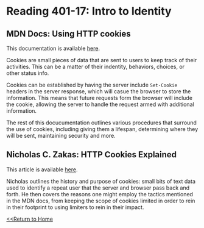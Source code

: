 # Reading 401-17: Intro to Identity

## MDN Docs: Using HTTP cookies
This documentation is available [here](https://developer.mozilla.org/en-US/docs/Web/HTTP/Cookies).

Cookies are small pieces of data that are sent to users to keep track of their activities. This can be a matter of their indentity, behaviors, choices, or other status info. 

Cookies can be established by having the server include `Set-Cookie` headers in the server response, which will casue the browser to store the information. This means that future requests form the browser will include the cookie, allowing the server to handle the request armed with additional information. 

The rest of this docucumentation outlines various procedures that surround the use of cookies, including giving them a lifespan, determining where they will be sent, maintaining security and more. 

## Nicholas C. Zakas: HTTP Cookies Explained
This article is available [here](https://humanwhocodes.com/blog/2009/05/05/http-cookies-explained/).

Nicholas outlines the history and purpose of cookies: small bits of text data used to identify a repeat user that the server and browser pass back and forth. He then covers the reasons one might employ the tactics mentioned in the MDN docs, from keeping the scope of cookies limited in order to rein in their footprint to using limiters to rein in their impact. 

[<<Return to Home](../README.md)

